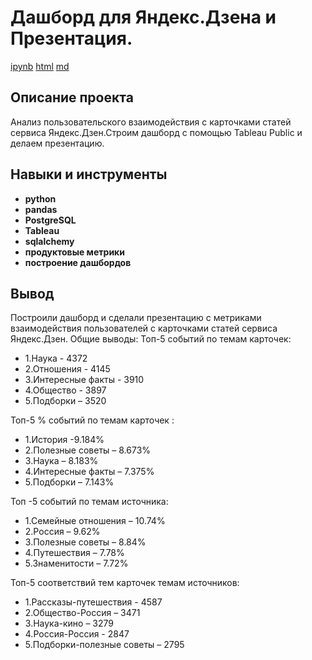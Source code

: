 # 	Дашборд для Яндекс.Дзена и Презентация.

[ipynb](https://github.com/wolganovikova/Portfolio/blob/master/Dashboard%20for%20Yandex.Zen%20and%20Presentation%20Tableau/Dashboard%20for%20Yandex.Zen.ipynb) [html](https://github.com/wolganovikova/Portfolio/blob/master/Dashboard%20for%20Yandex.Zen%20and%20Presentation%20Tableau/Dashboard%20for%20Yandex.Zen.html) [md](https://github.com/wolganovikova/Portfolio/blob/master/Dashboard%20for%20Yandex.Zen%20and%20Presentation%20Tableau/Dashboard%20for%20Yandex.Zen.md) 

## Описание проекта

Анализ пользовательского взаимодействия с карточками статей сервиса Яндекс.Дзен.Строим дашборд  с помощью Tableau Public и делаем презентацию.

## Навыки и инструменты

- **python**
- **pandas**
- **PostgreSQL**
- **Tableau**
- **sqlalchemy**
- **продуктовые метрики**
- **построение дашбордов**


## Вывод

Построили дашборд и сделали презентацию с метриками взаимодействия пользователей с карточками статей сервиса Яндекс.Дзен.
Общие выводы:
Топ-5 событий по темам карточек:
 
- 1.Наука - 4372
- 2.Отношения - 4145
- 3.Интересные факты - 3910
- 4.Общество - 3897
- 5.Подборки – 3520

Топ-5 % событий по темам карточек :
- 1.История -9.184%
- 2.Полезные советы – 8.673%
- 3.Наука – 8.183%
- 4.Интересные факты – 7.375%
- 5.Подборки – 7.143%

Топ -5 событий по темам источника:
- 1.Семейные отношения – 10.74%
- 2.Россия – 9.62%
- 3.Полезные советы – 8.84%
- 4.Путешествия – 7.78%
- 5.Знаменитости – 7.72%

Топ-5 соответствий тем карточек темам источников:
- 1.Рассказы-путешествия - 4587
- 2.Общество-Россия – 3471
- 3.Наука-кино – 3279
- 4.Россия-Россия - 2847
- 5.Подборки-полезные советы – 2795

